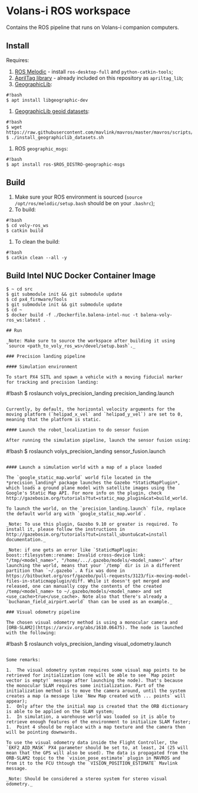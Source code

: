 # Volans-i ROS workspace

Contains the ROS pipeline that runs on Volans-i companion computers.

## Install

Requires:

1.  [ROS Melodic](http://wiki.ros.org/melodic/Installation/Ubuntu) - install `ros-desktop-full` and `python-catkin-tools`;
1.  [AprilTag library](https://github.com/AprilRobotics/apriltag) - already included on this repository as `apriltag_lib`;
1.  [GeographicLib](https://geographiclib.sourceforge.io/):
```
#!bash
$ apt install libgeographic-dev
```
1.  [GeographicLib geoid datasets](https://geographiclib.sourceforge.io/):

```
#!bash
$ wget https://raw.githubusercontent.com/mavlink/mavros/master/mavros/scripts/install_geographiclib_datasets.sh
$ ./install_geographiclib_datasets.sh
```
1.  ROS `geographic_msgs`:
```
#!bash
$ apt install ros-$ROS_DISTRO-geographic-msgs
```

## Build

1.  Make sure your ROS environment is sourced (`source /opt/ros/melodic/setup.bash` should be on your `.bashrc`);
1.  To build:
```
#!bash
$ cd voly-ros_ws
$ catkin build
```
1.  To clean the build:
```
#!bash
$ catkin clean --all -y
```

## Build Intel NUC Docker Container Image

```
$ ~ cd src
$ git submodule init && git submodule update
$ cd px4_firmware/Tools
$ git submodule init && git submodule update
$ cd ~
$ docker build -f ./Dockerfile.balena-intel-nuc -t balena-voly-ros_ws:latest .

## Run

_Note: Make sure to source the workspace after building it using `source <path_to_voly_ros_ws>/devel/setup.bash`._

### Precision landing pipeline

#### Simulation environment

To start PX4 SITL and spawn a vehicle with a moving fiducial marker for tracking and precision landing:

```
#!bash
$ roslaunch volys_precision_landing precision_landing.launch
```

Currently, by default, the horizontal velocity arguments for the moving platform (`helipad_x_vel` and `helipad_y_vel`) are set to 0, meaning that the platform is static.

#### Launch the robot_localization to do sensor fusion

After running the simulation pipeline, launch the sensor fusion using:

```
#!bash
$ roslaunch volys_precision_landing sensor_fusion.launch
```

#### Launch a simulation world with a map of a place loaded

The `google_static_map.world` world file located in the *precision_landing* package launches the Gazebo *StaticMapPlugin*, which loads a ground plane model with satellite images using the Google's Static Map API. For more info on the plugin, check http://gazebosim.org/tutorials?tut=static_map_plugin&cat=build_world.

To launch the world, on the `precision_landing.launch` file, replace the default world arg with `google_static_map.world`.

_Note: To use this plugin, Gazebo 9.10 or greater is required. To install it, please follow the instructions in http://gazebosim.org/tutorials?tut=install_ubuntu&cat=install documentation._

_Note: if one gets an error like `StaticMapPlugin: boost::filesystem::rename: Invalid cross-device link: "/tmp/<model_name>", "/home/.../.gazebo/models/<model_name>"` after launching the world, means that your `/temp` dir is in a different partition than `~/.gazebo`. A fix was done in https://bitbucket.org/osrf/gazebo/pull-requests/3123/fix-moving-model-files-in-staticmapplugin/diff. While it doesn't get merged and released, one can manually copy the contents of the created /temp/<model_name> to ~/.gazebo/models/<model_name> and set <use_cache>true</use_cache>. Note also that there's already a `buchanan_field_airport.world` than can be used as an example._

### Visual odometry pipeline

The chosen visual odometry method is using a monocular camera and [ORB-SLAM2](https://arxiv.org/abs/1610.06475). The node is launched with the following:

```
#!bash
$ roslaunch volys_precision_landing visual_odometry.launch
```

Some remarks:

1.  The visual odometry system requires some visual map points to be retrieved for initialization (one will be able to see `Map point vector is empty!` message after launching the node). That's because the monocular SLAM requires some initialization. Part of the initialization method is to move the camera around, until the system creates a map (a message like `New Map created with ... points` will appear);
1.  Only after the the initial map is created that the ORB dictionary is able to be applied on the SLAM system;
1.  In simulation, a warehouse world was loaded so it is able to retrieve enough features of the environment to initialize SLAM faster;
1.  Point 4 should be replace with a map texture and the camera then will be pointing downwards.

To use the visual odometry data inside the Flight Controller, the `EKF2_AID_MASK` PX4 parameter should be set to, at least, 24 (25 will mean that the GPS will also be used). The data is propagated from the ORB-SLAM2 topic to the `vision_pose_estimate` plugin in MAVROS and from it to the FCU thtough the `VISION_POSITION_ESTIMATE` Mavlink message.

_Note: Should be considered a stereo system for stereo visual odometry._
